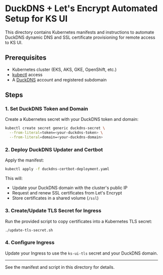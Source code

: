 # DuckDNS + Let's Encrypt Automated Setup for KS UI

This directory contains Kubernetes manifests and instructions to automate DuckDNS dynamic DNS and SSL certificate provisioning for remote access to KS UI.

## Prerequisites
- Kubernetes cluster (EKS, AKS, GKE, OpenShift, etc.)
- [kubectl](https://kubernetes.io/docs/tasks/tools/) access
- A [DuckDNS](https://www.duckdns.org/) account and registered subdomain

## Steps

### 1. Set DuckDNS Token and Domain
Create a Kubernetes secret with your DuckDNS token and domain:

```sh
kubectl create secret generic duckdns-secret \
  --from-literal=token=<your-duckdns-token> \
  --from-literal=domain=<your-duckdns-domain>
```

### 2. Deploy DuckDNS Updater and Certbot
Apply the manifest:

```sh
kubectl apply -f duckdns-certbot-deployment.yaml
```

This will:
- Update your DuckDNS domain with the cluster's public IP
- Request and renew SSL certificates from Let's Encrypt
- Store certificates in a shared volume (`/ssl`)

### 3. Create/Update TLS Secret for Ingress
Run the provided script to copy certificates into a Kubernetes TLS secret:

```sh
./update-tls-secret.sh
```

### 4. Configure Ingress
Update your Ingress to use the `ks-ui-tls` secret and your DuckDNS domain.

---

See the manifest and script in this directory for details.
